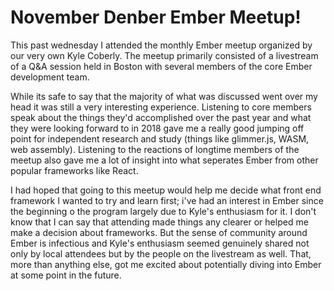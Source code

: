 # November Denber Ember Meetup!

This past wednesday I attended the monthly Ember meetup organized by our very own Kyle Coberly.  The meetup primarily consisted of a livestream of a Q&A session held in Boston with several members of the core Ember development team.  

While its safe to say that the majority of what was discussed went over my head it was still a very interesting experience.  Listening to core members speak about the things they'd accomplished over the past year and what they were looking forward to in 2018 gave me a really good jumping off point for independent research and study (things like glimmer.js, WASM, web assembly).  Listening to the reactions of longtime members of the meetup also gave me a lot of insight into what seperates Ember from other popular frameworks like React.  

I had hoped that going to this meetup would help me decide what front end framework I wanted to try and learn first; i've had an interest in Ember since the beginning o the program largely due to Kyle's enthusiasm for it.  I don't know that I can say that attending made things any clearer or helped me make a decision about frameworks.  But the sense of community around Ember is infectious and Kyle's enthusiasm seemed genuinely shared not only by local attendees but by the people on the livestream as well.  That, more than anything else, got me excited about potentially diving into Ember at some point in the future.
